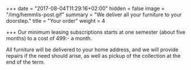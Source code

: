 +++
date = "2017-08-04T11:29:16+02:00"
hidden = false
image = "/img/hemmlis-post.gif"
summary = "We deliver all your furniture to your doorstep."
title = "Your order"
weight = 4

+++
Our minimum leasing subscriptions starts at one semester (about five months) to a cost of 499:- a month. 

All furniture will be delivered to your home address, and we will provide repairs if the need should arise, as well as pickup of the collection at the end of the term.